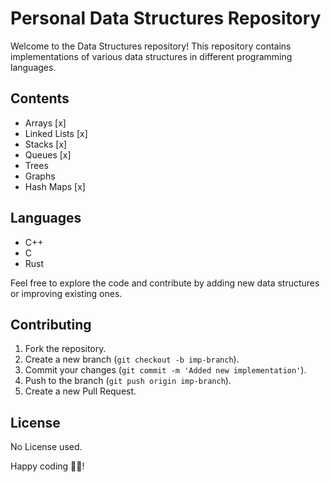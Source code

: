 # Personal Data Structures Repository

Welcome to the Data Structures repository! This repository contains implementations of various data structures in different programming languages.

## Contents

- Arrays [x]
- Linked Lists [x]
- Stacks [x]
- Queues [x]
- Trees
- Graphs
- Hash Maps [x]

## Languages

- C++
- C
- Rust

Feel free to explore the code and contribute by adding new data structures or improving existing ones.

## Contributing

1. Fork the repository.
2. Create a new branch (`git checkout -b imp-branch`).
3. Commit your changes (`git commit -m 'Added new implementation'`).
4. Push to the branch (`git push origin imp-branch`).
5. Create a new Pull Request.

## License

No License used.

Happy coding 💖📝!